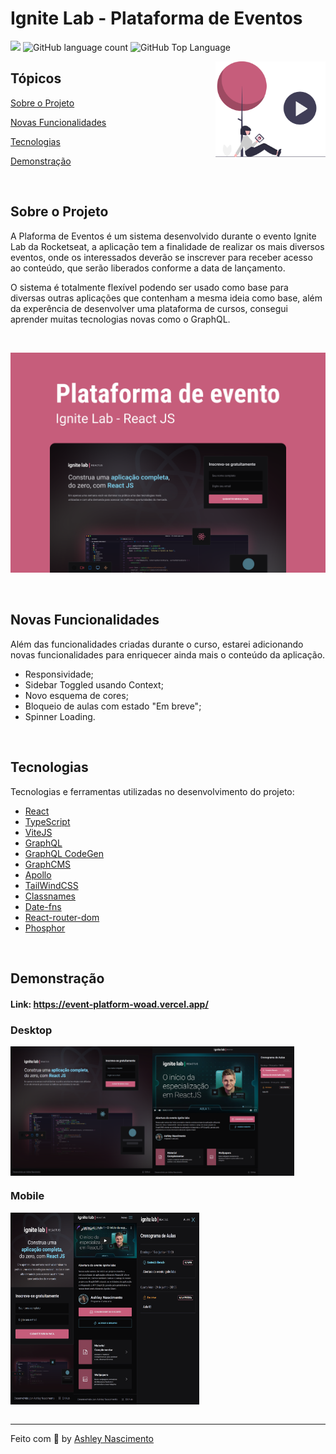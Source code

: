 # Ignite Lab - Plataforma de Eventos

<p>
  <img src="https://img.shields.io/badge/made%20by-Ashley%20Nascimento-C65D7B?style=flat-square">
  <img alt="GitHub language count" src="https://img.shields.io/github/languages/count/ashley-nascimento/dtmoney?color=C65D7B&style=flat-square">
  <img alt="GitHub Top Language" src="https://img.shields.io/github/languages/top/ashley-nascimento/dtmoney?color=C65D7B&style=flat-square">
</p>

<img align="right" src="src/assets/play-video.svg" width="35%" alt="Video">

## Tópicos 

[Sobre o Projeto](#sobre-o-projeto)

[Novas Funcionalidades](#novas-funcionalidades)

[Tecnologias](#tecnologias)

[Demonstração](#demonstração)


<br>

## Sobre o Projeto

A Plaforma de Eventos é um sistema desenvolvido durante o evento Ignite Lab da Rocketseat, a aplicação tem a finalidade de realizar os mais diversos eventos, onde os interessados deverão se inscrever para receber acesso ao conteúdo, que serão liberados conforme a data de lançamento.

O sistema é totalmente flexível podendo ser usado como base para diversas outras aplicações que contenham a mesma ideia como base, além da experência de desenvolver uma plataforma de cursos, consegui aprender muitas tecnologias novas como o GraphQL.

<br>

<p align="center">
  <img src="src/assets/capa.png" alt="Página inicial">
</p>

<br>

## Novas Funcionalidades

Além das funcionalidades criadas durante o curso, estarei adicionando novas funcionalidades para enriquecer ainda mais o conteúdo da aplicação.

- Responsividade;
- Sidebar Toggled usando Context;
- Novo esquema de cores;
- Bloqueio de aulas com estado "Em breve";
- Spinner Loading.

<br>

## Tecnologias

Tecnologias e ferramentas utilizadas no desenvolvimento do projeto:

- [React](https://reactjs.org/)
- [TypeScript](https://www.typescriptlang.org/)
- [ViteJS]()
- [GraphQL]()
- [GraphQL CodeGen]()
- [GraphCMS]()
- [Apollo]()
- [TailWindCSS]()
- [Classnames]()
- [Date-fns]()
- [React-router-dom]()
- [Phosphor]()

<br>

## Demonstração

#### Link: https://event-platform-woad.vercel.app/

### Desktop

<div style="display:flex" align="center">
    <img width="45%" src="src/assets/home-desktop.png" alt="Desktop">
    <img width="45%" src="src/assets/plataforma-desktop.png" alt="Desktop">
</div>

### Mobile

<div style="display:flex;" align="center">
  <img width="20%" src="src/assets/home-mobile.png" alt="Mobile">
  <img width="20%" src="src/assets/plataforma-mobile.png" alt="Mobile">
  <img width="20%" src="src/assets/plataforma-sidebar-mobile.png" alt="Mobile">
</div>


<br>

---

Feito com 💖 by [Ashley Nascimento](https://github.com/ashley-nascimento)

